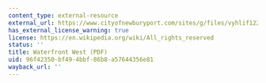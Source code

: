 ```yaml
---
content_type: external-resource
external_url: https://www.cityofnewburyport.com/sites/g/files/vyhlif12211/f/uploads/6_-_fiscal_impact_analysis_-_waterfront_west.pdf
has_external_license_warning: true
license: https://en.wikipedia.org/wiki/All_rights_reserved
status: ''
title: Waterfront West (PDF)
uid: 96f42350-bf49-4bbf-86b8-a57644356e81
wayback_url: ''
---
```

